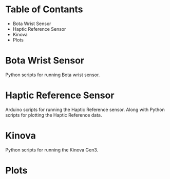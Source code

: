 # Table of Contants
- Bota Wrist Sensor
- Haptic Reference Sensor
- Kinova
- Plots

  

# Bota Wrist Sensor
Python scripts for running Bota wrist sensor.

# Haptic Reference Sensor
Arduino scripts for running the Haptic Reference sensor. Along with Python scripts for plotting the Haptic Reference data.

# Kinova
Python scripts for running the Kinova Gen3.

# Plots
